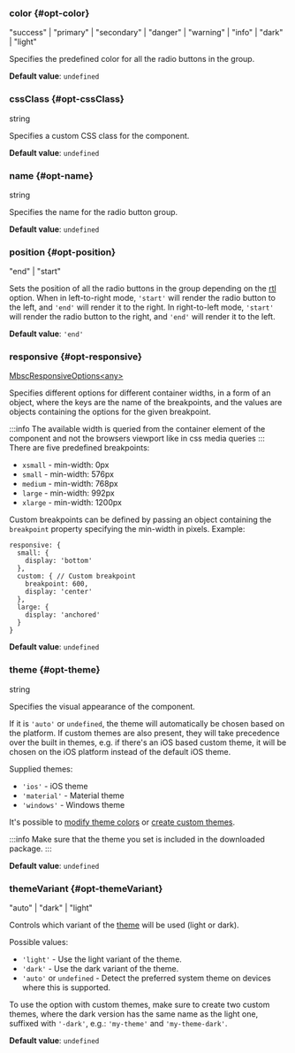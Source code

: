 ### color {#opt-color}

"success" &#124; "primary" &#124; "secondary" &#124; "danger" &#124; "warning" &#124; "info" &#124; "dark" &#124; "light"

Specifies the predefined color for all the radio buttons in the group.

**Default value**: `undefined`
### cssClass {#opt-cssClass}

string

Specifies a custom CSS class for the component.

**Default value**: `undefined`
### name {#opt-name}

string

Specifies the name for the radio button group.

**Default value**: `undefined`
### position {#opt-position}

"end" &#124; "start"

Sets the position of all the radio buttons in the group depending on the [rtl](#localization-rtl) option.
When in left-to-right mode, `'start'` will render the radio button to the left, and `'end'` will render it to the right.
In right-to-left mode, `'start'` will render the radio button to the right, and `'end'` will render it to the left.

**Default value**: `'end'`
### responsive {#opt-responsive}

[MbscResponsiveOptions&lt;any&gt;](#type-MbscResponsiveOptions)

Specifies different options for different container widths, in a form of an object,
where the keys are the name of the breakpoints, and the values are objects containing the options for the given breakpoint.

:::info
The available width is queried from the container element of the component and not the browsers viewport like in css media queries
:::
There are five predefined breakpoints:

- `xsmall` - min-width: 0px
- `small` - min-width: 576px
- `medium` - min-width: 768px
- `large` - min-width: 992px
- `xlarge` - min-width: 1200px

Custom breakpoints can be defined by passing an object containing the `breakpoint` property specifying the min-width in pixels.
Example:

```
responsive: {
  small: {
    display: 'bottom'
  },
  custom: { // Custom breakpoint
    breakpoint: 600,
    display: 'center'
  },
  large: {
    display: 'anchored'
  }
}
```

**Default value**: `undefined`
### theme {#opt-theme}

string

Specifies the visual appearance of the component.

If it is `'auto'` or `undefined`, the theme will automatically be chosen based on the platform.
If custom themes are also present, they will take precedence over the built in themes, e.g. if there&#039;s an iOS based custom theme,
it will be chosen on the iOS platform instead of the default iOS theme.

Supplied themes:
- `'ios'` - iOS theme
- `'material'` - Material theme
- `'windows'` - Windows theme

It&#039;s possible to [modify theme colors](../theming/sass-variables) or
[create custom themes](../theming/sass-themes).

:::info
Make sure that the theme you set is included in the downloaded package.
:::

**Default value**: `undefined`
### themeVariant {#opt-themeVariant}

"auto" &#124; "dark" &#124; "light"

Controls which variant of the [theme](#opt-theme) will be used (light or dark).

Possible values:
- `'light'` - Use the light variant of the theme.
- `'dark'` - Use the dark variant of the theme.
- `'auto'` or `undefined` - Detect the preferred system theme on devices where this is supported.

To use the option with custom themes, make sure to create two custom themes, where the dark version has the same name as the light one,
suffixed with `'-dark'`, e.g.: `'my-theme'` and `'my-theme-dark'`.

**Default value**: `undefined`